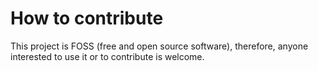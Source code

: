 # How to contribute

This project is FOSS (free and open source software), therefore, anyone interested to use it or to contribute is welcome.

